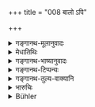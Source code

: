 +++
title = "008 बालो ऽपि"

+++

<details><summary>गङ्गानथ-मूलानुवादः</summary>

Even though an infant, the King shall not be despised as if he were merely human; because he is a great divinity in human form.—(8)
</details>

<details><summary>मेधातिथिः</summary>

**मनुष्यो** ऽयम् **इत्य्** एवं **बालो ऽपि** **भूमिपो** राजा **नावमन्तव्यः** । किं तर्हि, **महती** काचिद् **एषा** **देवता** एतेन मानुषेण **रूपेण** स्थितेति । अतो ऽदृष्टेनापि दोषेण राजन्य् अवज्ञा न युज्येत ॥ ७.८ ॥
</details>

<details><summary>गङ्गानथ-भाष्यानुवादः</summary>

Even on infant King shall not be regarded as merely a human being, and as such despised. In fact he is a great divinity, appearing in the shape of man. For this reason it is not right to show disrespect towards the King, even on account of defects that may be perceived in him.—(8)
</details>

<details><summary>गङ्गानथ-टिप्पन्यः</summary>

This verse occurs also in the *Mahābhārata*.

This verse is quoted in *Parāśaramādhava* (Ācāra, p. 392);—in the same
work (Vyavahāra, p. 5);—and in *Vīramitrodaya* (Rājanīti, p. 17), to the
effect that by showing disrespect to the king one incurs the same sin
that he does by showing disrespect towards the gods.
</details>

<details><summary>गङ्गानथ-तुल्य-वाक्यानि</summary>

**(verses 7.3-13)  
**

See Comparative notes for [Verse
7.3](http://www.wisdomlib.org/hinduism/book/manusmriti-with-the-commentary-of-medhatithi/d/doc200663.html#comparative-notes "English translation of verse").
</details>

<details><summary>भारुचिः</summary>

शक्नोति ह्य् अयं बालो ऽप्य् अमात्यादिभिर् अकार्यकारिणो निवर्तयितुम् ॥ ७.८ ॥

_किं चान्यत् ।_
</details>

<details><summary>Bühler</summary>

008	Even an infant king must not be despised, (from an idea) that he is a (mere) mortal; for he is a great deity in human form.
</details>
